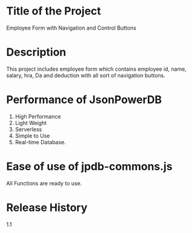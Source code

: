 # Title of the Project
Employee Form with Navigation and Control Buttons

# Description
This project includes employee form which contains employee id, name, salary, hra, Da and deduction with all sort of navigation buttons.

# Performance of JsonPowerDB 
1. High Performance
2. Light Weight
3. Serverless
4. Simple to Use
5. Real-time Database.

# Ease of use of jpdb-commons.js
All Functions are ready to use.

# Release History 
1.1

